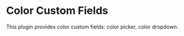 Color Custom Fields
======================================

This plugin provides color custom fields: color picker, color dropdown.

